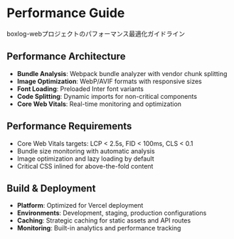 # Performance Guide

boxlog-webプロジェクトのパフォーマンス最適化ガイドライン

## Performance Architecture
- **Bundle Analysis**: Webpack bundle analyzer with vendor chunk splitting
- **Image Optimization**: WebP/AVIF formats with responsive sizes
- **Font Loading**: Preloaded Inter font variants
- **Code Splitting**: Dynamic imports for non-critical components
- **Core Web Vitals**: Real-time monitoring and optimization

## Performance Requirements
- Core Web Vitals targets: LCP < 2.5s, FID < 100ms, CLS < 0.1
- Bundle size monitoring with automatic analysis
- Image optimization and lazy loading by default
- Critical CSS inlined for above-the-fold content

## Build & Deployment
- **Platform**: Optimized for Vercel deployment
- **Environments**: Development, staging, production configurations
- **Caching**: Strategic caching for static assets and API routes
- **Monitoring**: Built-in analytics and performance tracking